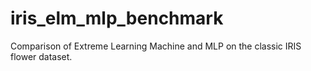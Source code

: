 # iris_elm_mlp_benchmark
Comparison of Extreme Learning Machine and MLP on the classic IRIS flower dataset.
